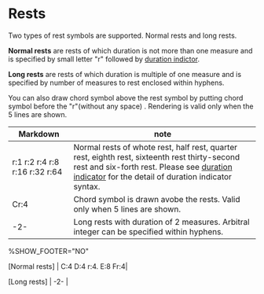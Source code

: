# Rests

Two types of rest symbols are supported. Normal rests and long rests.

**Normal rests** are rests of which duration is not more than one measure and is specified by small letter "r" followed by [duration indictor](duration-indicator.md).

**Long rests** are rests of which duration is multiple of one measure and is specified by number of measures to rest enclosed within hyphens.

You can also draw chord symbol above the rest symbol by putting chord symbol before the "r"(without any space) . Rendering is valid only when the 5 lines are shown. 

| Markdown | note |
| ------- | ---- |
| r:1 r:2 r:4 r:8 r:16 r:32 r:64 | Normal rests of whote rest, half rest, quarter rest, eighth rest, sixteenth rest thirty-second rest and six-forth rest.  Please see [duration indicator](duration-indicator.md) for the detail of duration indicator syntax. |
| Cr:4 | Chord symbol is drawn avobe the rests. Valid only when 5 lines are shown. |
| -2- | Long rests with duration of 2 measures. Arbitral integer can be specified within hyphens. |

<!-- fumen:start -->
%SHOW_FOOTER="NO"

[Normal rests]
| C:4 D:4 r:4. E:8 Fr:4|

[Long rests]
| -2- |
<!-- fumen:end -->
